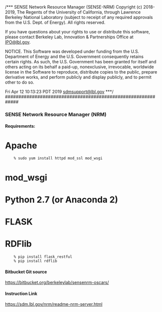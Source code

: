 /***
SENSE Network Resource Manager (SENSE-NRM) Copyright (c) 2018-2019,
The Regents of the University of California, through Lawrence Berkeley
National Laboratory (subject to receipt of any required approvals from
the U.S. Dept. of Energy).  All rights reserved.

If you have questions about your rights to use or distribute this
software, please contact Berkeley Lab, Innovation & Partnerships
Office at IPO@lbl.gov.

NOTICE.  This Software was developed under funding from the
U.S. Department of Energy and the U.S. Government consequently retains
certain rights. As such, the U.S. Government has been granted for
itself and others acting on its behalf a paid-up, nonexclusive,
irrevocable, worldwide license in the Software to reproduce,
distribute copies to the public, prepare derivative works, and perform
publicly and display publicly, and to permit other to do so.

Fri Apr 12 10:13:23 PDT 2019
sdmsupport@lbl.gov
***/
#############################################################
### SENSE Network Resource Manager (NRM)
#### Requirements:
 # Apache 
        % sudo yum install httpd mod_ssl mod_wsgi
 # mod_wsgi 
 # Python 2.7 (or Anaconda 2)
 # FLASK 
 # RDFlib
        % pip install flask_restful
        % pip install rdflib

#### Bitbucket Git source
https://bitbucket.org/berkeleylab/sensenrm-oscars/

#### Instruction Link
https://sdm.lbl.gov/nrm/readme-nrm-server.html


